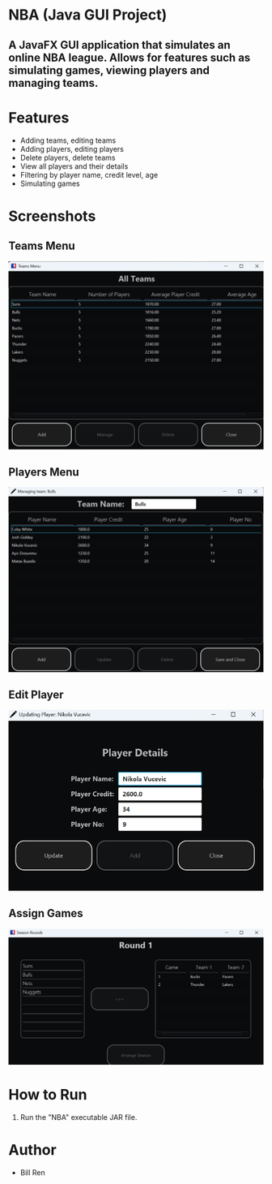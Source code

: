 # NBA (Java GUI Project)

## A JavaFX GUI application that simulates an online NBA league. Allows for features such as simulating games, viewing players and managing teams.

# Features

- Adding teams, editing teams
- Adding players, editing players
- Delete players, delete teams
- View all players and their details
- Filtering by player name, credit level, age
- Simulating games


# Screenshots

## Teams Menu
![Teams](screenshots/Teams.png)

## Players Menu
![Players](screenshots/Players.png)

## Edit Player
![EditPlayer](screenshots/EditPlayer.png)

## Assign Games
![Games](screenshots/Games.png)



# How to Run
1. Run the "NBA" executable JAR file.

# Author
- Bill Ren